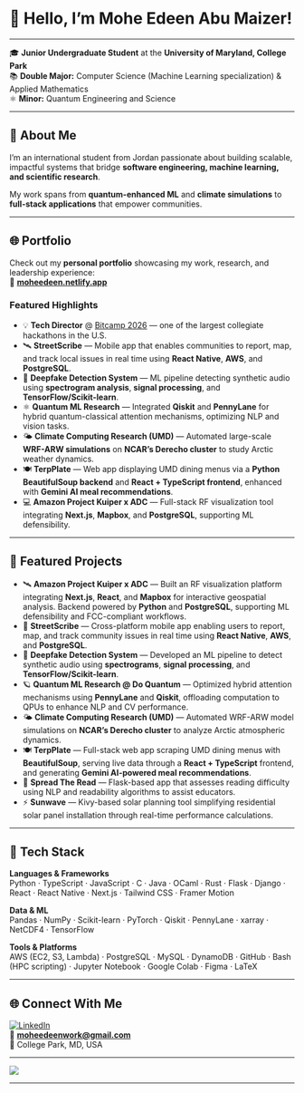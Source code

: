 # 👋 Hello, I’m Mohe Edeen Abu Maizer!
---

🎓 **Junior Undergraduate Student** at the **University of Maryland, College Park**  
📚 **Double Major:** Computer Science (Machine Learning specialization) & Applied Mathematics  
⚛️ **Minor:** Quantum Engineering and Science  

---

## 🚀 About Me

I’m an international student from Jordan passionate about building scalable, impactful systems that bridge **software engineering, machine learning, and scientific research**.  

My work spans from **quantum-enhanced ML** and **climate simulations** to **full-stack applications** that empower communities.  

---

## 🌐 Portfolio

Check out my **personal portfolio** showcasing my work, research, and leadership experience:  
🔗 **[moheedeen.netlify.app](https://moheedeen.netlify.app)**

### Featured Highlights
- 💡 **Tech Director** @ [Bitcamp 2026](https://bit.camp) — one of the largest collegiate hackathons in the U.S.
- 🛰️ **StreetScribe** — Mobile app that enables communities to report, map, and track local issues in real time using **React Native**, **AWS**, and **PostgreSQL**.  
- 🧠 **Deepfake Detection System** — ML pipeline detecting synthetic audio using **spectrogram analysis**, **signal processing**, and **TensorFlow/Scikit-learn**.  
- ⚛️ **Quantum ML Research** — Integrated **Qiskit** and **PennyLane** for hybrid quantum-classical attention mechanisms, optimizing NLP and vision tasks.  
- 🌤️ **Climate Computing Research (UMD)** — Automated large-scale **WRF-ARW simulations** on **NCAR’s Derecho cluster** to study Arctic weather dynamics.  
- 🍽️ **TerpPlate** — Web app displaying UMD dining menus via a **Python BeautifulSoup backend** and **React + TypeScript frontend**, enhanced with **Gemini AI meal recommendations**.  
- 💻 **Amazon Project Kuiper x ADC** — Full-stack RF visualization tool integrating **Next.js**, **Mapbox**, and **PostgreSQL**, supporting ML defensibility.

---

## 🧠 Featured Projects

- 🛰️ **Amazon Project Kuiper x ADC** — Built an RF visualization platform integrating **Next.js**, **React**, and **Mapbox** for interactive geospatial analysis. Backend powered by **Python** and **PostgreSQL**, supporting ML defensibility and FCC-compliant workflows.  
- 🧭 **StreetScribe** — Cross-platform mobile app enabling users to report, map, and track community issues in real time using **React Native**, **AWS**, and **PostgreSQL**.  
- 💭 **Deepfake Detection System** — Developed an ML pipeline to detect synthetic audio using **spectrograms**, **signal processing**, and **TensorFlow/Scikit-learn**.  
- 🪐 **Quantum ML Research @ Do Quantum** — Optimized hybrid attention mechanisms using **PennyLane** and **Qiskit**, offloading computation to QPUs to enhance NLP and CV performance.  
- 🌤️ **Climate Computing Research (UMD)** — Automated WRF-ARW model simulations on **NCAR’s Derecho cluster** to analyze Arctic atmospheric dynamics.  
- 🍽️ **TerpPlate** — Full-stack web app scraping UMD dining menus with **BeautifulSoup**, serving live data through a **React + TypeScript** frontend, and generating **Gemini AI-powered meal recommendations**.  
- 📖 **Spread The Read** — Flask-based app that assesses reading difficulty using NLP and readability algorithms to assist educators.  
- ⚡ **Sunwave** — Kivy-based solar planning tool simplifying residential solar panel installation through real-time performance calculations.

---

## 🧰 Tech Stack

**Languages & Frameworks**  
Python · TypeScript · JavaScript · C · Java · OCaml · Rust · Flask · Django · React · React Native · Next.js · Tailwind CSS · Framer Motion

**Data & ML**  
Pandas · NumPy · Scikit-learn · PyTorch · Qiskit · PennyLane · xarray · NetCDF4 · TensorFlow

**Tools & Platforms**  
AWS (EC2, S3, Lambda) · PostgreSQL · MySQL · DynamoDB · GitHub · Bash (HPC scripting) · Jupyter Notebook · Google Colab · Figma · LaTeX

---

## 🌐 Connect With Me

[![LinkedIn](https://img.shields.io/badge/LinkedIn-%230077B5.svg?logo=linkedin&logoColor=white)](https://linkedin.com/in/moheedeen)  
📧 **moheedeenwork@gmail.com**  
📍 College Park, MD, USA  

---

![](https://github-readme-streak-stats.herokuapp.com/?user=MoheEdeen&theme=transparent&hide_border=false)

---
